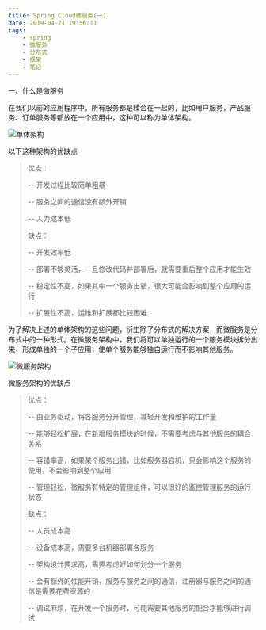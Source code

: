 ```yaml
---
title: Spring Cloud微服务(一)
date: 2019-04-21 19:56:11
tags:
	- spring
	- 微服务
  	- 分布式
	- 框架
	- 笔记
---
```




一、什么是微服务

​	在我们以前的应用程序中，所有服务都是糅合在一起的，比如用户服务，产品服务、订单服务等都放在一个应用中，这种可以称为单体架构。

![单体架构](single.jpg)



以下这种架构的优缺点

> 优点：
>
> -- 开发过程比较简单粗暴
>
> -- 服务之间的通信没有额外开销
>
> -- 人力成本低
>
> 缺点：
>
> -- 开发效率低
>
> -- 部署不够灵活，一旦修改代码并部署后，就需要重启整个应用才能生效
>
> -- 稳定性不高，如果其中一个服务出错，很大可能会影响到整个应用的运行
>
> -- 扩展性不高，运维和扩展都比较困难



​	为了解决上述的单体架构的这些问题，衍生除了分布式的解决方案，而微服务是分布式中的一种形式。在微服务架构中，我们将可以单独运行的一个服务模块拆分出来，形成单独的一个子应用，使单个服务能够独自运行而不影响其他服务。

![微服务架构](cloud.jpg)



微服务架构的优缺点

> 优点：
>
> -- 由业务驱动，将各服务分开管理，减轻开发和维护的工作量
>
> -- 能够轻松扩展，在新增服务模块的时候，不需要考虑与其他服务的耦合关系
>
> -- 容错率高，如果某个服务出错，比如服务器宕机，只会影响这个服务的使用，不会影响到整个应用
>
> -- 管理轻松，微服务有特定的管理组件，可以很好的监控管理服务的运行状态
>
> 缺点：
>
> -- 人员成本高
>
> -- 设备成本高，需要多台机器部署各服务
>
> -- 架构设计要求高，需要考虑好如何划分一个服务
>
> -- 会有额外的性能开销，服务与服务之间的通信，注册器与服务之间的通信是需要花费资源的
>
> -- 调试麻烦，在开发一个服务时，可能需要其他服务的配合才能够进行调试